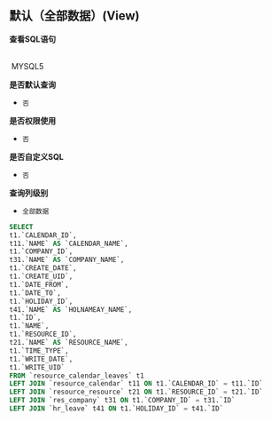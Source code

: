 ## 默认（全部数据）(View) <!-- {docsify-ignore-all} -->



<p class="panel-title"><b>查看SQL语句</b></p>
<br>

<el-row>
&nbsp;<el-tag @click="MYSQL5 = true">MYSQL5</el-tag>
</el-row>

<br>
<p class="panel-title"><b>是否默认查询</b></p>

* `否`

<p class="panel-title"><b>是否权限使用</b></p>

* `否`

<p class="panel-title"><b>是否自定义SQL</b></p>

* `否`

<p class="panel-title"><b>查询列级别</b></p>

* `全部数据`






<el-dialog v-model="MYSQL5" title="MYSQL5">

```sql
SELECT
t1.`CALENDAR_ID`,
t11.`NAME` AS `CALENDAR_NAME`,
t1.`COMPANY_ID`,
t31.`NAME` AS `COMPANY_NAME`,
t1.`CREATE_DATE`,
t1.`CREATE_UID`,
t1.`DATE_FROM`,
t1.`DATE_TO`,
t1.`HOLIDAY_ID`,
t41.`NAME` AS `HOLNAMEAY_NAME`,
t1.`ID`,
t1.`NAME`,
t1.`RESOURCE_ID`,
t21.`NAME` AS `RESOURCE_NAME`,
t1.`TIME_TYPE`,
t1.`WRITE_DATE`,
t1.`WRITE_UID`
FROM `resource_calendar_leaves` t1 
LEFT JOIN `resource_calendar` t11 ON t1.`CALENDAR_ID` = t11.`ID` 
LEFT JOIN `resource_resource` t21 ON t1.`RESOURCE_ID` = t21.`ID` 
LEFT JOIN `res_company` t31 ON t1.`COMPANY_ID` = t31.`ID` 
LEFT JOIN `hr_leave` t41 ON t1.`HOLIDAY_ID` = t41.`ID` 


```

</el-dialog>

<script>
 const { createApp } = Vue
  createApp({
    data() {
      return {
                MYSQL5 : false
        
      }
    },
    methods: {
    }
  }).use(ElementPlus).mount('#app')
</script>